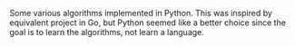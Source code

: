 Some various algorithms implemented in Python. This was inspired by equivalent project in Go, but Python seemed like a better choice since the goal is to learn the algorithms, not learn a language. 
